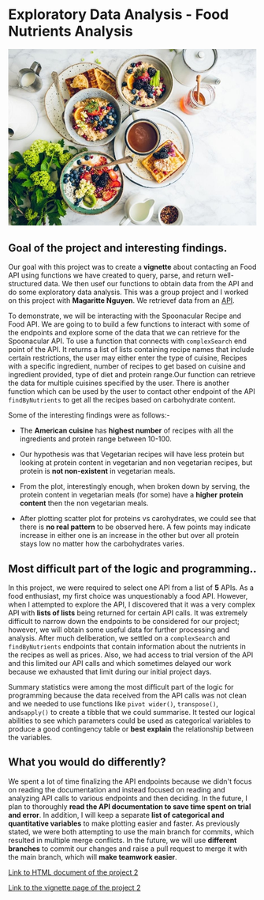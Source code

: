 # Exploratory Data Analysis - Food Nutrients Analysis

![Food API Analysis](/docs/assets/img/food-API.jpg)

## Goal of the project and interesting findings.

Our goal with this project was to create a **vignette** about contacting an Food API using functions we have created to 
query, parse, and return well-structured data. We then usef our functions to obtain data from the API and do some exploratory data analysis. This was a group project
and I worked on this project with **Magaritte Nguyen**. We retrievef data from an [API](https://spoonacular.com/food-api/docs). 

To demonstrate, we will be interacting with the Spoonacular Recipe and Food API. We are going to to build a few functions to interact with some of the endpoints and explore some of the data that we can retrieve for the Spoonacular API. To use a function that connects with `complexSearch` end point of the API. It returns a list of lists containing recipe names that include certain restrictions, the user may either enter the type of cuisine, Recipes with a specific ingredient, number of recipes to get based on cuisine and ingredient provided, type of diet and protein range.Our function can retrieve the data for multiple cuisines specified by the user. There is another function which can be used by the user to contact other endpoint of the API `findByNutrients` to get all the recipes based on carbohydrate content.

Some of the interesting findings were as follows:-
  - The **American cuisine** has **highest number** of recipes with all the ingredients and protein range between 10-100. 
  
  - Our hypothesis was that Vegetarian recipes will have less protein but looking at protein content in vegetarian and non vegetarian recipes, but protein is **not non-existent** in vegetarian meals.
  
  - From the plot, interestingly enough, when broken down by serving, the protein content in vegetarian meals (for some) have a **higher protein content** then the non vegetarian meals.
  
  - After plotting scatter plot for proteins vs carohydrates, we could see that there is **no real pattern** to be observed here. A few points may indicate increase in either one is an increase in the other but over all protein stays low no matter how the carbohydrates varies. 
  
## Most difficult part of the logic and programming..

In this project, we were required to select one API from a list of **5** APIs. As a food enthusiast, my first choice was unquestionably a food API. However, when I 
attempted to explore the API, I discovered that it was a very complex API with **lists of lists** being returned for certain API calls. It was extremely difficult to
narrow down the endpoints to be considered for our project; however, we will obtain some useful data for further processing and analysis. After much deliberation, 
we settled on a `complexSearch` and `findByNutrients` endpoints that contain information about the nutrients in the recipes as well as prices. Also, we had access to
trial version of the API and this limited our API calls and which sometimes delayed our work because we exhausted that limit during our initial project days. 

Summary statistics were among the most difficult part of the logic for programming because the data received from the API calls was not clean and we needed to use 
functions like `pivot wider()`, `transpose()`, and`sapply()` to create a tibble that we could summarise. It tested our logical abilities to see which parameters 
could be used as categorical variables to produce a good contingency table or **best explain** the relationship between the variables.

## What you would do differently?

We spent a lot of time finalizing the API endpoints because we didn't focus on reading the documentation and instead focused on reading and analyzing API calls to various endpoints and then deciding. In the future, I plan to thoroughly **read the API documentation to save time spent on trial and error**. In addition, I will keep a separate **list of categorical and quantitative variables** to make plotting easier and faster. As previously stated, we were both attempting to use the main branch for commits, which resulted in multiple merge conflicts. In the future, we will use **different branches** to commit our changes and raise a pull request to merge it with the main branch, which will **make teamwork easier**.

[Link to HTML document of the project 2]()

[Link to the vignette page of the project 2](https://pages.github.ncsu.edu/sdharma2/ST558_Project_2_C/)
